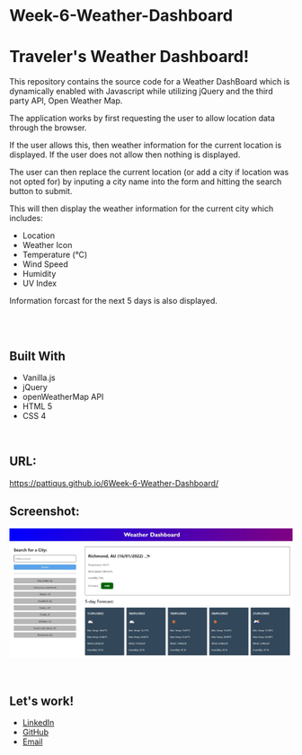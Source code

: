 # Week-6-Weather-Dashboard
<h1>Traveler's Weather Dashboard!</h1>
<body>
This repository contains the source code for a Weather DashBoard which is dynamically enabled with Javascript while utilizing jQuery and the third party API, Open Weather Map.

The application works by first requesting the user to allow location data through the browser. 

If the user allows this, then weather information for the current location is displayed.
If the user does not allow then nothing is displayed.

The user can then replace the current location (or add a city if location was not opted for) by inputing a city name into the form and hitting the search button to submit.

This will then display the weather information for the current city which includes:

<ul>
    <li>Location</li>
    <li>Weather Icon</li>
    <li>Temperature (°C)</li>
    <li>Wind Speed</li>
    <li>Humidity</li>
    <li>UV Index</li>
</ul>

Information forcast for the next 5 days is also displayed.




<br/>
<br/>

<h2>Built With</h2>
<ul>
    <li>Vanilla.js</li>
    <li>jQuery</li>
    <li>openWeatherMap API</li>
    <li>HTML 5</li>
    <li>CSS 4</li>
</ul>

<br/>
<h2>URL:</h2>

https://pattiqus.github.io/6Week-6-Weather-Dashboard/

<h2>Screenshot:</h2>

![6Week6-weatherDashboard-Screenshot](/assets/img/6week6-weatherDashboard-Screenshot.JPG)

</br>

<h2>Let's work!</h2>
<ul>
    <li><a href = https://www.linkedin.com/in/patrick-brown-52553410a>LinkedIn</li>
    <li><a href = https://github.com/Pattiqus>GitHub</li>
    <li><a href = Patticus.tv@gmail.com>Email</li>
</ul>